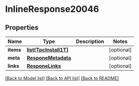 # InlineResponse20046

## Properties
Name | Type | Description | Notes
------------ | ------------- | ------------- | -------------
**items** | [**list[TpcInstall1T]**](TpcInstall1T.md) |  | [optional] 
**meta** | [**ResponeMetadata**](ResponeMetadata.md) |  | [optional] 
**links** | [**ResponeLinks**](ResponeLinks.md) |  | [optional] 

[[Back to Model list]](../README.md#documentation-for-models) [[Back to API list]](../README.md#documentation-for-api-endpoints) [[Back to README]](../README.md)



